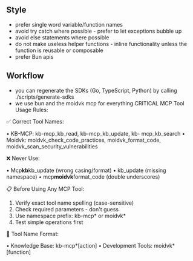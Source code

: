 ## Style

- prefer single word variable/function names
- avoid try catch where possible - prefer to let exceptions bubble up
- avoid else statements where possible
- do not make useless helper functions - inline functionality unless the
  function is reusable or composable
- prefer Bun apis

## Workflow

- you can regenerate the SDKs (Go, TypeScript, Python) by calling ./scripts/generate-sdks
- we use bun and the moidvk mcp for everything
  CRITICAL MCP Tool Usage Rules:

✅ Correct Tool Names:

• KB-MCP: kb-mcp_kb_read, kb-mcp_kb_update, kb-
mcp_kb_search
• Moidvk: moidvk_check_code_practices, moidvk_format_code,
moidvk_scan_security_vulnerabilities

❌ Never Use:

• Mcp**kb**kb_update (wrong casing/format)
• kb_update (missing namespace)
• mcp**moidvk**format_code (double underscores)

📋 Before Using Any MCP Tool:

1. Verify exact tool name spelling (case-sensitive)
2. Check required parameters - don't guess
3. Use namespace prefix: kb-mcp* or moidvk*
4. Test simple operations first

🔧 Tool Name Format:

• Knowledge Base: kb-mcp*[action]
• Development Tools: moidvk*[function]
